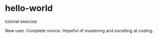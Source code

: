 # hello-world
tutorial exercise

New user.  Complete novice.  Hopeful of mastering and excelling at coding.
